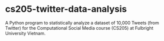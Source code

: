 # cs205-twitter-data-analysis
A Python program to statistically analyze a dataset of 10,000 Tweets (from Twitter) for the Computational Social Media course (CS205) at Fulbright University Vietnam.
